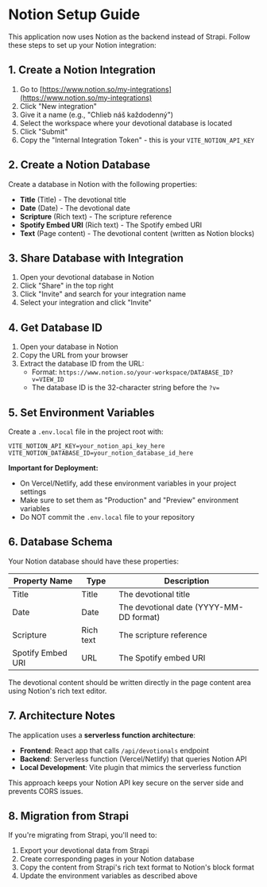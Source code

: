 # Notion Setup Guide

This application now uses Notion as the backend instead of Strapi. Follow these steps to set up your Notion integration:

## 1. Create a Notion Integration

1. Go to [https://www.notion.so/my-integrations](https://www.notion.so/my-integrations)
2. Click "New integration"
3. Give it a name (e.g., "Chlieb náš každodenný")
4. Select the workspace where your devotional database is located
5. Click "Submit"
6. Copy the "Internal Integration Token" - this is your `VITE_NOTION_API_KEY`

## 2. Create a Notion Database

Create a database in Notion with the following properties:

- **Title** (Title) - The devotional title
- **Date** (Date) - The devotional date
- **Scripture** (Rich text) - The scripture reference
- **Spotify Embed URI** (Rich text) - The Spotify embed URI
- **Text** (Page content) - The devotional content (written as Notion blocks)

## 3. Share Database with Integration

1. Open your devotional database in Notion
2. Click "Share" in the top right
3. Click "Invite" and search for your integration name
4. Select your integration and click "Invite"

## 4. Get Database ID

1. Open your database in Notion
2. Copy the URL from your browser
3. Extract the database ID from the URL:
   - Format: `https://www.notion.so/your-workspace/DATABASE_ID?v=VIEW_ID`
   - The database ID is the 32-character string before the `?v=`

## 5. Set Environment Variables

Create a `.env.local` file in the project root with:

```
VITE_NOTION_API_KEY=your_notion_api_key_here
VITE_NOTION_DATABASE_ID=your_notion_database_id_here
```

**Important for Deployment:**
- On Vercel/Netlify, add these environment variables in your project settings
- Make sure to set them as "Production" and "Preview" environment variables
- Do NOT commit the `.env.local` file to your repository

## 6. Database Schema

Your Notion database should have these properties:

| Property Name     | Type      | Description                             |
| ----------------- | --------- | --------------------------------------- |
| Title             | Title     | The devotional title                    |
| Date              | Date      | The devotional date (YYYY-MM-DD format) |
| Scripture         | Rich text | The scripture reference                 |
| Spotify Embed URI | URL       | The Spotify embed URI                   |

The devotional content should be written directly in the page content area using Notion's rich text editor.

## 7. Architecture Notes

The application uses a **serverless function architecture**:

- **Frontend**: React app that calls `/api/devotionals` endpoint
- **Backend**: Serverless function (Vercel/Netlify) that queries Notion API
- **Local Development**: Vite plugin that mimics the serverless function

This approach keeps your Notion API key secure on the server side and prevents CORS issues.

## 8. Migration from Strapi

If you're migrating from Strapi, you'll need to:

1. Export your devotional data from Strapi
2. Create corresponding pages in your Notion database
3. Copy the content from Strapi's rich text format to Notion's block format
4. Update the environment variables as described above

